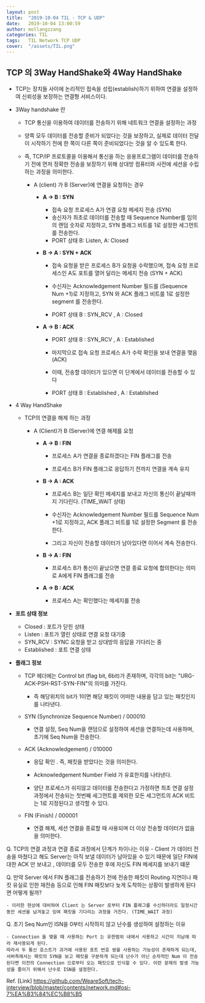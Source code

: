```yaml
---
layout: post
title:  "2019-10-04 TIL - TCP & UDP"
date:   2019-10-04 13:00:59
author: mollangzzang
categories: TIL
tags:	TIL Network TCP UDP
cover:  "/assets/TIL.png"
---
```


## TCP 의 3Way HandShake와 4Way HandShake

- TCP는 장치들 사이에 논리적인 접속을 성립(establish)하기 위하여 연결을 설정하여 신뢰성을 보장하는 연결형 서비스이다.

- 3Way handshake 란
    - TCP 통신을 이용하여 데이터를 전송하기 위해 네트워크 연결을 설정하는 과정

    - 양쪽 모두 데이터를 전송할 준비가 되었다는 것을 보장하고, 실제로 데이터 전달이 시작하기 전에 한 쪽이 다른 쪽이 준비되었다는 것을 알 수 있도록 한다.

    - 즉, TCP/IP 프로토콜을 이용해서 통신을 하는 응용프로그램이 데이터를 전송하기 전에 먼저 정확한 전송을 보장하기 위해 상대방 컴퓨터와 사전에 세션을 수립하는 과정을 의미한다.

        - A (client) 가 B (Server)에 연결을 요청하는 경우
            - **A -> B : SYN**

                - 접속 요청 프로세스 A가 연결 요청 메세지 전송 (SYN)
                - 송신자가 최초로 데이터를 전송할 때 Sequence Number를 임의의 랜덤 숫자로 지정하고, SYN 플래그 비트를 1로 설정한 세그먼트를 전송한다.
                - PORT 상태 B: Listen, A: Closed

            - **B -> A : SYN + ACK**

                - 접속 요청을 받은 프로세스 B가 요청을 수락했으며, 접속 요청 프로세스인 A도 포트를 열어 달라는 메세지 전송 (SYN + ACK)

                - 수신자는 Acknowledgement Number 필드를 (Sequence Num +1)로 지정하고, SYN 와 ACK 플래그 비트를 1로 설정한 segment 를 전송한다.

                - PORT 상태 B : SYN_RCV , A : Closed

            - **A -> B : ACK**

                - PORT 상태 B : SYN_RCV , A : Established

                - 마지막으로 접속 요청 프로세스 A가 수락 확인을 보내 연결을 맺음 (ACK)

                - 이때, 전송할 데이터가 있으면 이 단계에서 데이터를 전송할 수 있다

                - PORT 상태 B : Established , A : Established

- 4 Way HandShake

    - TCP의 연결을 해제 하는 과정

        - A (Client)가 B (Server)에 연결 해제를 요청

            - **A -> B : FIN**

                - 프로세스 A가 연결을 종료하겠다는 FIN 플래그를 전송

                - 프로세스 B가 FIN 플래그로 응답하기 전까지 연결을 계속 유지

            - **B -> A : ACK**

                - 프로세스 B는 일단 확인 메세지를 보내고 자신의 통신이 끝날때까지 기다린다. (TIME_WAIT 상태)

                - 수신자는 Acknowledgement Number 필드를 Sequence Num +1로 지정하고, ACK 플래그 비트를 1로 설정한 Segment 를 전송한다.

                - 그리고 자신이 전송할 데이터가 남아있다면 이어서 계속 전송한다.

            - **B -> A : FIN**

                - 프로세스 B가 통신이 끝났으면 연결 종료 요청에 합의한다는 의미로 A에게 FIN 플래그를 전송

            - **A -> B : ACK**

                - 프로세스 A는 확인했다는 메세지를 전송

- **포트 상태 정보**
    - Closed : 포트가 닫힌 상태
    - Listen : 포트가 열린 상태로 연결 요청 대기중
    - SYN_RCV : SYNC 요청을 받고 상대방의 응답을 기다리는 중
    - Established : 포트 연결 상태

- **플래그 정보**
    - TCP 헤더에는 Control bit (flag bit, 6bit)가 존재하며, 각각의 bit는 "URG-ACK-PSH-RST-SYN-FIN"의 의미를 가진다.

        - 즉 해당위치의 bit가 1이면 해당 패킷이 어떠한 내용을 담고 있는 패킷인지를 나타낸다.

    - SYN (Synchronize Sequence Number) / 000010

        - 연결 설정, Seq Num을 랜덤으로 설정하여 세션을 연결하는데 사용하며, 초기에 Seq Num을 전송한다.

    - ACK (Acknowledgement) / 010000

        - 응답 확인 . 즉, 패킷을 받았다는 것을 의미한다.

        - Acknowledgement Number Field 가 유효한지를 나타낸다.

        - 양단 프로세스가 쉬지않고 데이터를 전송한다고 가정하면 최초 연결 설정 과정에서 전송되는 첫번째 세그먼트를 제외한 모든 세그먼트의 ACK 비트는 1로 지정된다고 생각할 수 있다.

    - FIN (Finish) / 000001

        - 연결 해제, 세션 연결을 종료할 때 사용되며 더 이상 전송할 데이터가 없음을 의미한다.

Q. TCP의 연결 과정과 연결 종료 과정에서 단계가 차이나는 이유
    - Client 가 데이터 전송을 마쳤다고 해도 Server는 아직 보낼 데이터가 남아있을 수 있기 때문에 일단 FIN에 대한 ACK 만 보내고 , 데이터를 모두 전송한 후에 자신도 FIN 메세지를 보내기 떄문

Q. 만약 Server 에서 FIN 플래그를 전송하기 전에 전송한 패킷이 Routing 지연이나 패킷 유실로 인한 재전송 등으로 인해 FIN 패킷보다 늦게 도착하는 상황이 발생하게 된다면 어떻게 될까?

    - 이러한 현상에 대비하여 Client 는 Server 로부터 FIN 플래그를 수신하더라도 일정시간동안 세션을 남겨놓고 잉여 패킷을 기다리는 과정을 거친다. (TIME_WAIT 과정)

Q. 초기 Seq Num인 ISN을 0부터 시작하지 않고 난수를 생성하여 설정하는 이유

    - Connection 을 맺을 때 사용하는 Port 는 유한범위 내에서 사용하고 시간이 지남에 따라 재사용되게 된다.
    따라서 두 통신 호스트가 과거에 사용된 포트 번호 쌍을 사용하는 가능성이 존재하게 되는데, 서버측에서는 패킷의 SYN을 보고 패킷을 구분하게 되는데 난수가 아닌 순차적인 Num 이 전송된다면 이전의 Connection 으로부터 오는 패킷으로 인식할 수 있다. 이런 문제의 발생 가능성을 줄이기 위해서 난수로 ISN을 설정한다.

Ref.
[Link] https://github.com/WeareSoft/tech-interview/blob/master/contents/network.md#osi-7%EA%B3%84%EC%B8%B5
